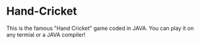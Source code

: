 # Hand-Cricket
This is the famous "Hand Cricket" game coded in JAVA. You can play it on any termial or a JAVA compiler!
